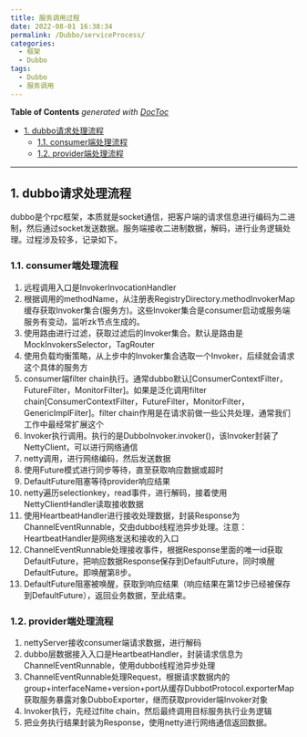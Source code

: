 ```yaml
---
title: 服务调用过程
date: 2022-08-01 16:38:34
permalink: /Dubbo/serviceProcess/
categories:
  - 框架
  - Dubbo
tags:
  - Dubbo
  - 服务调用 
---
```

<!-- START doctoc generated TOC please keep comment here to allow auto update -->
<!-- DON'T EDIT THIS SECTION, INSTEAD RE-RUN doctoc TO UPDATE -->
**Table of Contents**  *generated with [DocToc](https://github.com/thlorenz/doctoc)*

- [1. dubbo请求处理流程](#1-dubbo%E8%AF%B7%E6%B1%82%E5%A4%84%E7%90%86%E6%B5%81%E7%A8%8B)
  - [1.1. consumer端处理流程](#11-consumer%E7%AB%AF%E5%A4%84%E7%90%86%E6%B5%81%E7%A8%8B)
  - [1.2. provider端处理流程](#12-provider%E7%AB%AF%E5%A4%84%E7%90%86%E6%B5%81%E7%A8%8B)

<!-- END doctoc generated TOC please keep comment here to allow auto update -->

---

## 1. dubbo请求处理流程
dubbo是个rpc框架，本质就是socket通信，把客户端的请求信息进行编码为二进制，然后通过socket发送数据。服务端接收二进制数据，解码，进行业务逻辑处理。过程涉及较多，记录如下。

### 1.1. consumer端处理流程

1. 远程调用入口是InvokerInvocationHandler
1. 根据调用的methodName，从注册表RegistryDirectory.methodInvokerMap缓存获取Invoker集合(服务方)。这些Invoker集合是consumer启动或服务端服务有变动，监听zk节点生成的。
1. 使用路由进行过滤，获取过滤后的Invoker集合。默认是路由是MockInvokersSelector，TagRouter
1. 使用负载均衡策略，从上步中的Invoker集合选取一个Invoker，后续就会请求这个具体的服务方
1. consumer端filter chain执行。通常dubbo默认[ConsumerContextFilter，FutureFilter，MonitorFilter]。如果是泛化调用filter chain[ConsumerContextFilter，FutureFilter，MonitorFilter，GenericImplFilter]。filter chain作用是在请求前做一些公共处理，通常我们工作中最经常扩展这个
1. Invoker执行调用。执行的是DubboInvoker.invoker()，该Invoker封装了NettyClient，可以进行网络通信
1. netty调用，进行网络编码，然后发送数据
1. 使用Future模式进行同步等待，直至获取响应数据或超时
1. DefaultFuture阻塞等待provider响应结果
1. netty遍历selectionkey，read事件，进行解码，接着使用NettyClientHandler读取接收数据
1. 使用HeartbeatHandler进行接收处理数据，封装Response为ChannelEventRunnable，交由dubbo线程池异步处理。注意：HeartbeatHandler是网络发送和接收的入口
1. ChannelEventRunnable处理接收事件，根据Response里面的唯一id获取DefaultFuture，把响应数据Response保存到DefaultFuture，同时唤醒DefaultFuture。即唤醒第8步。
1. DefaultFuture阻塞被唤醒，获取到响应结果（响应结果在第12步已经被保存到DefaultFuture），返回业务数据，至此结束。

### 1.2. provider端处理流程

1. nettyServer接收consumer端请求数据，进行解码
1. dubbo层数据接入入口是HeartbeatHandler，封装请求信息为ChannelEventRunnable，使用dubbo线程池异步处理
1. ChannelEventRunnable处理Request，根据请求数据内的group+interfaceName+version+port从缓存DubbotProtocol.exporterMap获取服务暴露对象DubboExporter，继而获取provider端Invoker对象
1. Invoker执行，先经过filte chain，然后最终调用目标服务执行业务逻辑
1. 把业务执行结果封装为Response，使用netty进行网络通信返回数据。
